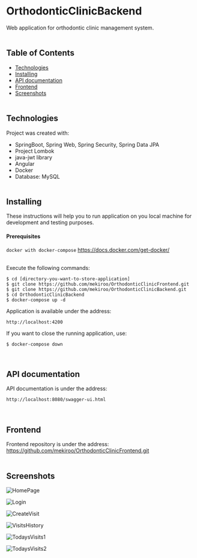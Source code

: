 # OrthodonticClinicBackend
Web application for orthodontic clinic management system.
<br/><br/>

## Table of Contents
- [Technologies](#technologies)
- [Installing](#installing)
- [API documentation](#api_documentation)
- [Frontend](#frontend)
- [Screenshots](#screenshots)
<br/><br/>

## Technologies <a name = "technologies"></a>
Project was created with:
* SpringBoot, Spring Web, Spring Security, Spring Data JPA
* Project Lombok
* java-jwt library
* Angular
* Docker
* Database: MySQL
<br/><br/>

## Installing <a name = "installing"></a>
These instructions will help you to run application on you local machine for development and testing purposes. 
#### Prerequisites

`docker with docker-compose` https://docs.docker.com/get-docker/
<br/><br/>

Execute the following commands:
```
$ cd [directory-you-want-to-store-application]
$ git clone https://github.com/mekiroo/OrthodonticClinicFrontend.git
$ git clone https://github.com/mekiroo/OrthodonticClinicBackend.git
$ cd OrthodonticClinicBackend
$ docker-compose up -d
```
Application is available under the address:
```
http://localhost:4200
```

If you want to close the running application, use:
```
$ docker-compose down
```
<br/>

## API documentation <a name = "api_documentation"></a>
API documentation is under the address:
```
http://localhost:8080/swagger-ui.html
```
<br/>

## Frontend <a name = "frontend"></a>
Frontend repository is under the address: <br/>
https://github.com/mekiroo/OrthodonticClinicFrontend.git
<br/><br/>

## Screenshots <a name = "screenshots"></a>
![HomePage](https://user-images.githubusercontent.com/95251966/143947953-9fc328a9-0e65-4fe6-9bc2-b1d1f7a15c38.png)

![Login](https://user-images.githubusercontent.com/95251966/143947989-0d367854-10b4-44c3-8b6d-10627f0fcd12.png)

![CreateVisit](https://user-images.githubusercontent.com/95251966/143947999-e581810c-44ea-44bf-bb87-c23bb67ec935.png)

![VisitsHistory](https://user-images.githubusercontent.com/95251966/143948027-38c57097-dba3-4295-8382-e07734eb4b35.png)

![TodaysVisits1](https://user-images.githubusercontent.com/95251966/143948340-e26f79be-26a3-4c2e-b30b-e3ec68f4b80a.png)

![TodaysVisits2](https://user-images.githubusercontent.com/95251966/143948349-006fe436-f9c0-4b4d-8dcf-e684e5d6c9df.png)
